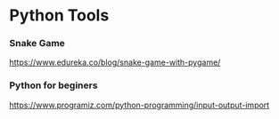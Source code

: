 # Python Tools

### Snake Game
https://www.edureka.co/blog/snake-game-with-pygame/

### Python for beginers
https://www.programiz.com/python-programming/input-output-import

